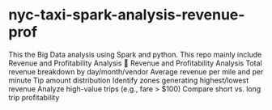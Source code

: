 # nyc-taxi-spark-analysis-revenue-prof
This the Big Data analysis using Spark and python. This repo mainly include  Revenue and Profitability Analysis
🔴 Revenue and Profitability Analysis
Total revenue breakdown by day/month/vendor
Average revenue per mile and per minute
Tip amount distribution
Identify zones generating highest/lowest revenue
Analyze high-value trips (e.g., fare > $100)
Compare short vs. long trip profitability

